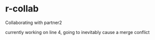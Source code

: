 # r-collab
Collaborating with partner2

currently working on line 4, going to inevitably cause a merge conflict